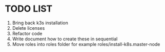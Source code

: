# TODO LIST

1. Bring back k3s installation
2. Delete licenses
3. Refactor code
4. Write document how to create these in sequential
5. Move roles into roles folder for example roles/install-k8s.master-node